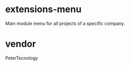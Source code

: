 # extensions-menu
Main module menu for all projects of a specific company.

# vendor
PeterTecnology

